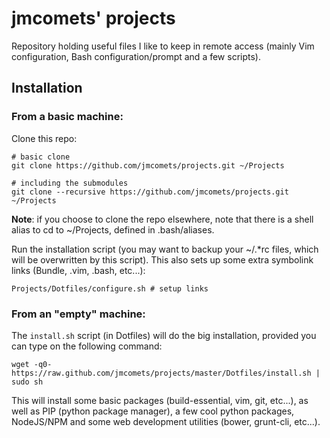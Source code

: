 jmcomets' projects
==================

Repository holding useful files I like to keep in remote access
(mainly Vim configuration, Bash configuration/prompt and a few scripts).

## Installation

### From a basic machine:

Clone this repo:

    # basic clone
    git clone https://github.com/jmcomets/projects.git ~/Projects

    # including the submodules
    git clone --recursive https://github.com/jmcomets/projects.git ~/Projects

__Note__: if you choose to clone the repo elsewhere, note that there is a
shell alias to cd to ~/Projects, defined in .bash/aliases.

Run the installation script (you may want to backup your ~/.\*rc files,
which will be overwritten by this script). This also sets up some extra
symbolink links (Bundle, .vim, .bash, etc...):

    Projects/Dotfiles/configure.sh # setup links

### From an "empty" machine:

The `install.sh` script (in Dotfiles) will do the big installation,
provided you can type on the following command:

    wget -q0- https://raw.github.com/jmcomets/projects/master/Dotfiles/install.sh | sudo sh

This will install some basic packages (build-essential, vim, git, etc...), as well as
PIP (python package manager), a few cool python packages, NodeJS/NPM and some
web development utilities (bower, grunt-cli, etc...).
